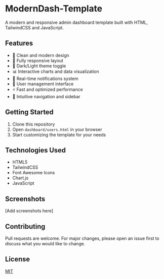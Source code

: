 # ModernDash-Template

A modern and responsive admin dashboard template built with HTML, TailwindCSS and JavaScript.

## Features

- 🎨 Clean and modern design
- 📱 Fully responsive layout
- 🌙 Dark/Light theme toggle
- 📊 Interactive charts and data visualization
- 🔔 Real-time notifications system
- 👥 User management interface
- ⚡ Fast and optimized performance
- 🎯 Intuitive navigation and sidebar

## Getting Started

1. Clone this repository
2. Open `dashboard/users.html` in your browser
3. Start customizing the template for your needs

## Technologies Used

- HTML5
- TailwindCSS
- Font Awesome Icons
- Chart.js
- JavaScript

## Screenshots

[Add screenshots here]

## Contributing

Pull requests are welcome. For major changes, please open an issue first to discuss what you would like to change.

## License

[MIT](https://choosealicense.com/licenses/mit/)
